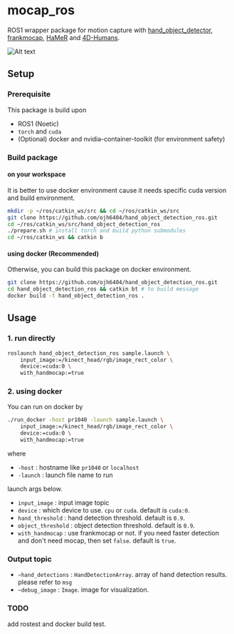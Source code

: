 # mocap_ros 

ROS1 wrapper package for motion capture with [hand_object_detector](https://github.com/ddshan/hand_object_detector.git), [frankmocap](https://github.com/facebookresearch/frankmocap.git), [HaMeR](https://github.com/geopavlakos/hamer.git) and [4D-Humans](https://github.com/shubham-goel/4D-Humans.git).

![Alt text](asset/hand_object_detection_example.gif)

## Setup

### Prerequisite
This package is build upon
- ROS1 (Noetic)
- `torch` and `cuda`
- (Optional) docker and nvidia-container-toolkit (for environment safety)

### Build package

#### on your workspace
It is better to use docker environment cause it needs specific cuda version and build environment.
```bash
mkdir -p ~/ros/catkin_ws/src && cd ~/ros/catkin_ws/src
git clone https://github.com/ojh6404/hand_object_detection_ros.git
cd ~/ros/catkin_ws/src/hand_object_detection_ros
./prepare.sh # install torch and build python submodules
cd ~/ros/catkin_ws && catkin b
```

#### using docker (Recommended)
Otherwise, you can build this package on docker environment.
```bash
git clone https://github.com/ojh6404/hand_object_detection_ros.git
cd hand_object_detection_ros && catkin bt # to build message
docker build -t hand_object_detection_ros .
```

## Usage
### 1. run directly
```bash
roslaunch hand_object_detection_ros sample.launch \
    input_image:=/kinect_head/rgb/image_rect_color \
    device:=cuda:0 \
    with_handmocap:=true
```
### 2. using docker
You can run on docker by
```bash
./run_docker -host pr1040 -launch sample.launch \
    input_image:=/kinect_head/rgb/image_rect_color \
    device:=cuda:0 \
    with_handmocap:=true
```
where
- `-host` : hostname like `pr1040` or `localhost`
- `-launch` : launch file name to run

launch args below.
- `input_image` : input image topic
- `device` : which device to use. `cpu` or `cuda`. default is `cuda:0`.
- `hand_threshold` : hand detection threshold. default is `0.9`.
- `object_threshold` : object detection threshold. default is `0.9`.
- `with_handmocap` : use frankmocap or not. if you need faster detection and don't need mocap, then set `false`. default is `true`.

### Output topic
- `~hand_detections` : `HandDetectionArray`. array of hand detection results. please refer to `msg`
- `~debug_image` : `Image`. image for visualization.

### TODO
add rostest and docker build test.

